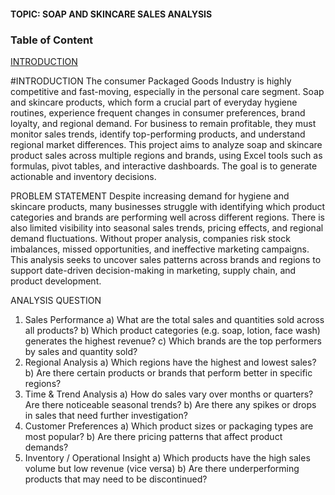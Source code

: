 #### TOPIC: SOAP AND SKINCARE SALES ANALYSIS
### Table of Content
[INTRODUCTION](#INTRODUCTION)

#INTRODUCTION
The consumer Packaged Goods Industry is highly competitive and fast-moving, especially in the personal care segment. Soap and skincare products, which form a crucial part of everyday hygiene routines, experience frequent changes in consumer preferences, brand loyalty, and regional demand. For business to remain profitable, they must monitor sales trends, identify top-performing products, and understand regional market differences.
This project aims to analyze soap and skincare product sales across multiple regions and brands, using Excel tools such as formulas, pivot tables, and interactive dashboards. The goal is to generate actionable and inventory decisions.

PROBLEM STATEMENT
Despite increasing demand for hygiene and skincare products, many businesses struggle with identifying which product categories and brands are performing well across different regions. There is also limited visibility into seasonal sales trends, pricing effects, and regional demand fluctuations. Without proper analysis, companies risk stock imbalances, missed opportunities, and ineffective marketing campaigns.
This analysis seeks to uncover sales patterns across brands and regions to support date-driven decision-making in marketing, supply chain, and product development.

ANALYSIS QUESTION
1)	Sales Performance
a)	What are the total sales and quantities sold across all products?
b)	Which product categories (e.g. soap, lotion, face wash) generates the highest revenue?
c)	Which brands are the top performers by sales and quantity sold?
2)	Regional Analysis
a)	Which regions have the highest and lowest sales?
b)	Are there certain products or brands that perform better in specific regions?
3)	Time & Trend Analysis
a)	How do sales vary over months or quarters? Are there noticeable seasonal trends?
b)	Are there any spikes or drops in sales that need further investigation?
4)	Customer Preferences
a)	Which product sizes or packaging types are most popular?
b)	Are there pricing patterns that affect product demands?
5)	Inventory / Operational Insight
a)	Which products have the high sales volume but low revenue (vice versa)
b)	Are there underperforming products that may need to be discontinued?


